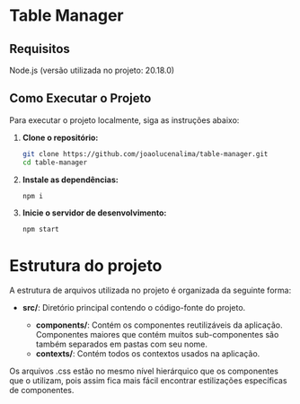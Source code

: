 # Table Manager

## Requisitos

Node.js (versão utilizada no projeto: 20.18.0)

## Como Executar o Projeto

Para executar o projeto localmente, siga as instruções abaixo:

1. **Clone o repositório:**

   ```bash
   git clone https://github.com/joaolucenalima/table-manager.git
   cd table-manager
   ```

2. **Instale as dependências:**

   ```bash
   npm i
   ```

3. **Inicie o servidor de desenvolvimento:**

   ```bash
   npm start
   ```

# Estrutura do projeto

A estrutura de arquivos utilizada no projeto é organizada da seguinte forma:

- **src/**: Diretório principal contendo o código-fonte do projeto.

  - **components/**: Contém os componentes reutilizáveis da aplicação. Componentes maiores que contém muitos sub-componentes são também separados em pastas com seu nome.
  - **contexts/**: Contém todos os contextos usados na aplicação.

Os arquivos .css estão no mesmo nível hierárquico que os componentes que o utilizam, pois assim fica mais fácil encontrar estilizações específicas de componentes.
